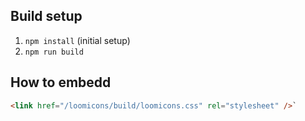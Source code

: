 ## Build setup

1. `npm install` (initial setup)
2. `npm run build`

## How to embedd

```html
<link href="/loomicons/build/loomicons.css" rel="stylesheet" />`
```
